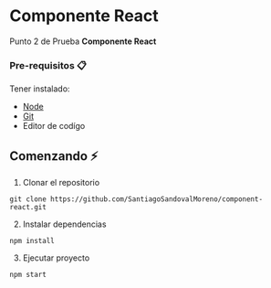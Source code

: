 [node]: https://nodejs.org/es/download/
[git]: https://git-scm.com/downloads

# Componente React

Punto 2 de Prueba **Componente React**

### Pre-requisitos 📋

Tener instalado:

- [Node]
- [Git]
- Editor de codígo

## Comenzando ⚡

1. Clonar el repositorio

```
git clone https://github.com/SantiagoSandovalMoreno/component-react.git
```

2. Instalar dependencias

```
npm install
```

3. Ejecutar proyecto

```
npm start
```
